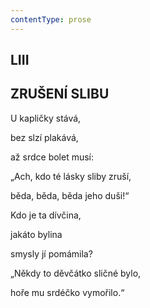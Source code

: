 ```yaml
---
contentType: prose
---
```


## LIII  

## ZRUŠENÍ SLIBU

U kapličky stává,  

bez slzí plakává,

až srdce bolet musí:

„Ach, kdo té lásky sliby zruší,

běda, běda, běda jeho duši!“

Kdo je ta dívčina,

jakáto bylina

smysly jí pomámila?

„Někdy to děvčátko sličné bylo,

hoře mu srdéčko vymořilo.“
